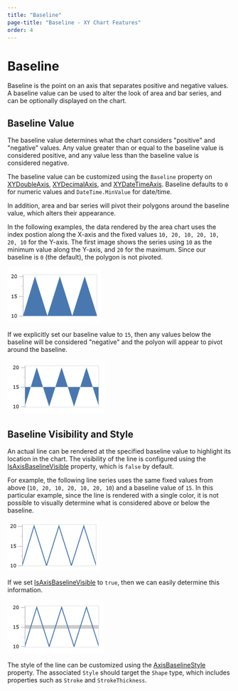 ```yaml
---
title: "Baseline"
page-title: "Baseline - XY Chart Features"
order: 4
---
```

# Baseline

Baseline is the point on an axis that separates positive and negative values.  A baseline value can be used to alter the look of area and bar series, and can be optionally displayed on the chart.

## Baseline Value

The baseline value determines what the chart considers "positive" and "negative" values.  Any value greater than or equal to the baseline value is considered positive, and any value less than the baseline value is considered negative.

The baseline value can be customized using the `Baseline` property on [XYDoubleAxis](xref:@ActiproUIRoot.Controls.Charts.XYDoubleAxis), [XYDecimalAxis](xref:@ActiproUIRoot.Controls.Charts.XYDecimalAxis), and [XYDateTimeAxis](xref:@ActiproUIRoot.Controls.Charts.XYDateTimeAxis).  Baseline defaults to `0` for numeric values and `DateTime.MinValue` for date/time.

In addition, area and bar series will pivot their polygons around the baseline value, which alters their appearance.

In the following examples, the data rendered by the area chart uses the index postion along the X-axis and the fixed values `10, 20, 10, 20, 10, 20, 10` for the Y-axis.  The first image shows the series using `10` as the minimum value along the Y-axis, and `20` for the maximum.  Since our baseline is `0` (the default), the polygon is not pivoted.

![Screenshot](../images/chart-types-area2.png)

If we explicitly set our baseline value to `15`, then any values below the baseline will be considered "negative" and the polyon will appear to pivot around the baseline.

![Screenshot](../images/chart-types-area3.png)

## Baseline Visibility and Style

An actual line can be rendered at the specified baseline value to highlight its location in the chart.  The visibility of the line is configured using the [IsAxisBaselineVisible](xref:@ActiproUIRoot.Controls.Charts.XYChart.IsAxisBaselineVisible) property, which is `false` by default.

For example, the following line series uses the same fixed values from above (`10, 20, 10, 20, 10, 20, 10`) and a baseline value of `15`.  In this particular example, since the line is rendered with a single color, it is not possible to visually determine what is considered above or below the baseline.

![Screenshot](../images/appearance-baseline1.png)

If we set [IsAxisBaselineVisible](xref:@ActiproUIRoot.Controls.Charts.XYChart.IsAxisBaselineVisible) to `true`, then we can easily determine this information.

![Screenshot](../images/appearance-baseline2.png)

The style of the line can be customized using the [AxisBaselineStyle](xref:@ActiproUIRoot.Controls.Charts.XYChart.AxisBaselineStyle) property.  The associated `Style` should target the `Shape` type, which includes properties such as `Stroke` and `StrokeThickness`.

